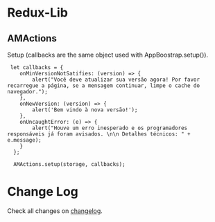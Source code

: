 # Redux-Lib


## AMActions


Setup (callbacks are the same object used with AppBoostrap.setup()).
```
 let callbacks = {
    onMinVersionNotSatifies: (version) => {
        alert("Você deve atualizar sua versão agora! Por favor recarregue a página, se a mensagem continuar, limpe o cache do navegador.");
    },
    onNewVersion: (version) => {
        alert('Bem vindo à nova versão!');
    },
    onUncaughtError: (e) => {
        alert("Houve um erro inesperado e os programadores responsáveis já foram avisados. \n\n Detalhes técnicos: " + e.message);
    }
  };

  AMActions.setup(storage, callbacks);
```


# Change Log

Check all changes on [changelog](CHANGELOG.md).